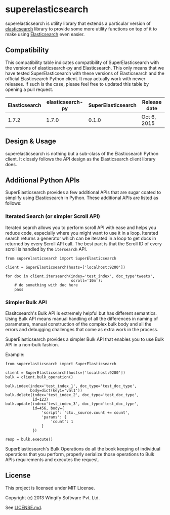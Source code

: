 # superelasticsearch

superelasticsearch is utility library that extends a particular version of
[elasticsearch][es] library to provide some more utility functions on top of it
to make using [Elasticsearch][es_server] even easier.

## Compatibility

This compatibility table indicates compatibility of SuperElasticsearch with
the versions of elasticsearch-py and Elasticsearch. This only means that we
have tested SuperElasticsearch with these versions of Elasticsearch and
the official Elasticsearch Python client. It may actually work with newer
releases. If such is the case, please feel free to updated this table by
opening a pull request.

| Elasticsearch  | elasticsearch-py | SuperElasticsearch | Release date |
| -------------- | ---------------- | ------------------ | ------------ |
| 1.7.2          | 1.7.0            | 0.1.0              | Oct 6, 2015  |

## Design & Usage

superelasticsearch is nothing but a sub-class of the Elasticsearch Python
client. It closely follows the API design as the Elasticsearch client library
does.

## Additional Python APIs

SuperElasticsearch provides a few additional APIs that are sugar coated to
simplify using Elasticsearch in Python. These additional APIs are listed as
follows:

### Iterated Search (or simpler Scroll API)

Iterated search allows you to perform scroll API with ease and helps you reduce
code, especially where you might want to use it in a loop. Iterated search
returns a generator which can be iterated in a loop to get docs in returned by
every Scroll API call. The best part is that the Scroll ID of every scroll is
handled by the ``itersearch`` API.

```
from superelasticsearch import SuperElasticsearch

client = SuperElasticsearch(hosts=['localhost:9200'])

for doc in client.itersearch(index='test_index', doc_type'tweets',
                             scroll='10m'):
    # do something with doc here
    pass

```

### Simpler Bulk API

Elasitcsearch's Bulk API is extremely helpful but has different semantics.
Using Bulk API means manual handling of all the differences in naming of
parameters, manual construction of the complex bulk body and all the errors
and debugging challenges that come as extra work in the process.

SuperElasticsearch provides a simpler Bulk API that enables you to use Bulk
API in a non-bulk fashion.

Example:

```
from superelasticsearch import SuperElasticsearch

client = SuperElasticsearch(hosts=['localhost:9200'])
bulk = client.bulk_operation()

bulk.index(index='test_index_1', doc_type='test_doc_type',
           body=dict(key1='val1'))
bulk.delete(index='test_index_2', doc_type='test_doc_type',
            id=123)
bulk.update(index='test_index_3', doc_type='test_doc_type',
            id=456, body={
                'script': 'ctx._source.count += count',
                'params': {
                    'count': 1
                }
            })

resp = bulk.execute()
```

SuperElasticsearch's Bulk Operations do all the book keeping of individual
operations that you perform, properly serialize those operations to Bulk APIs
requirements and executes the request.

[es]: http://github.com/elasticsearch/elasticsearch-py
[es_server]: http://elasticsearch.org

## License

This project is licensed under MIT License.

Copyright (c) 2013 Wingify Software Pvt. Ltd.

See [LICENSE.md](LICENSE.md).

